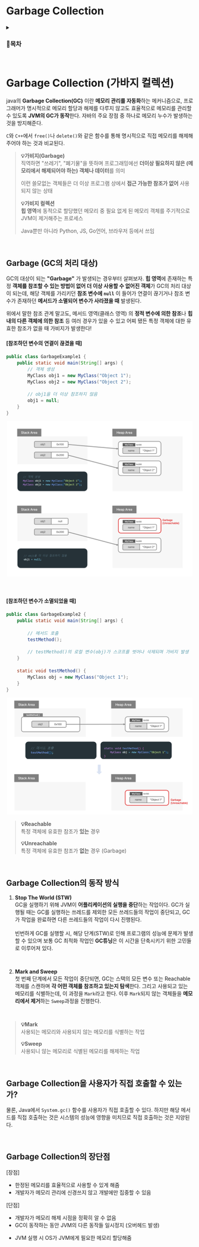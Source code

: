 # Garbage Collection

<details>
<summary><h3>📑목차</h3></summary>
<div markdown="1">

- [Java](#java)


</div>
</details>
<br>

# Garbage Collection (가바지 컬렉션)
java의 **Garbage Collection(GC)** 이란 **메모리 관리를 자동화**하는 메커니즘으로, 프로그래머가 명시적으로 메모리 할당과 해제를 다루지 않고도 효율적으로 메모리를 관리할 수 있도록 **JVM의 GC가 동작**한다. 자바의 주요 장점 중 하나로 메모리 누수가 발생하는 것을 방지해준다. 

`C`와 `C++`에서 `free()`나 `delete()`와 같은 함수를 통해 명시적으로 직접 메모리를 해제해주어야 하는 것과 비교된다. 

> **💡가비지(Garbage)** <br>
> 직역하면 "쓰레기", "폐기물"을 뜻하며 프로그래밍에선 **더이상 필요하지 않은 (메모리에서 해제되어야 하는) 객체나 데이터**를 의미
>
> 이런 쓸모없는 객체들은 더 이상 프로그램 상에서 **접근 가능한 참조가 없어** 사용되지 않는 상태
>
> **💡가비지 컬렉션** <br>
> **힙 영역**에 동적으로 할당했던 메모리 중 필요 없게 된 메모리 객체를 주기적으로 JVM이 제거해주는 프로세스
>
> Java뿐만 아니라 Python, JS, Go언어, 브라우저 등에서 쓰임

<br>


## Garbage (GC의 처리 대상)

GC의 대상이 되는 **"Garbage"** 가 발생되는 경우부터 살펴보자. **힙 영역**에 존재하는 특정 **객체를 참조할 수 있는 방법이 없어 더 이상 사용할 수 없어진 객체**가 GC의 처리 대상이 되는데, 해당 객체를 가리키던 **참조 변수에 `null`** 이 들어가 연결이 끊기거나 참조 변수가 존재하던 **메서드가 소멸되어 변수가 사라졌을 때** 발생된다.

위에서 말한 참조 관계 말고도, 메서드 영역(클래스 영역)
의 **정적 변수에 의한 참조**나 **힙 내의 다른 객체에 의한 참조** 등 여러 경우가 있을 수 있고 어찌 됐든 특정 객체에 대한 유효한 참조가 없을 때 가비지가 발생한다!

#### [참조하던 변수의 연결이 끊겼을 때]
``` java
public class GarbageExample1 {
    public static void main(String[] args) {
        // 객체 생성
        MyClass obj1 = new MyClass("Object 1");
        MyClass obj2 = new MyClass("Object 2");
        
        // obj1을 더 이상 참조하지 않음
        obj1 = null;
    }
}
```

<p align="center">
    <img src="./img/garbage.png" width="500px">
</p>

<br>

#### [참조하던 변수가 소멸되었을 때]
``` java
public class GarbageExample2 {
    public static void main(String[] args) {
        
        // 메서드 호출
        testMethod();
        
        // testMethod()의 로컬 변수(obj)가 스코프를 벗어나 삭제되며 가비지 발생 
    }

    static void testMethod() {
        MyClass obj = new MyClass("Object 1");
    }
}
```

<p align="center">
    <img src="./img/garbage2.png" width="500px">
</p>

> **💡Reachable** <br>
> 특정 객체에 유효한 참조가 **있는** 경우
>
> **💡Unreachable** <br>
> 특정 객체에 유효한 참조가 **없는** 경우 (Garbage)

<br>

## Garbage Collection의 동작 방식

1. **Stop The World (STW)** <br>
GC을 실행하기 위해 JVM이 **어플리케이션의 실행을 중단**하는 작업이다. GC가 실행될 때는 GC를 실행하는 쓰레드를 제외한 모든 쓰레드들의 작업이 중단되고, GC가 작업을 완료하면 다른 쓰레드들의 작업이 다시 진행된다. <br><br>
빈번하게 GC를 실행할 시, 해당 단계(STW)로 인해 프로그램의 성능에 문제가 발생할 수 있으며 보통 GC 최적화 작업인 **GC튜닝**은 이 시간을 단축시키기 위한 고민들로 이루어져 있다.

<br>

2. **Mark and Sweep** <br>
첫 번째 단계에서 모든 작업이 중단되면, GC는 스택의 모든 변수 또는 Reachable 객체를 스캔하며 **각 어떤 객체를 참조하고 있는지 탐색**한다. 그리고 사용되고 있는 메모리를 식별하는데, 이 과정을 `Mark`라고 한다. 이후 `Mark`되지 않는 객체들을 **메모리에서 제거**하는 `Sweep`과정을 진행한다.

<br>

> **💡Mark** <br>
> 사용되는 메모리와 사용되지 않는 메모리를 식별하는 작업
>
> **💡Sweep** <br>
> 사용되니 않는 메모리로 식별된 메모리를 해제하는 작업

<br>

## Garbage Collection을 사용자가 직접 호출할 수 있는가?
물론, Java에서 `System.gc()` 함수를 사용자가 직접 호출할 수 있다. 하지만 해당 메서드를 직접 호출하는 것은 시스템의 성능에 영향을 미치므로 직접 호출하는 것은 지양된다. 

<br>

## Garbage Collection의 장단점

[장점]
- 한정된 메모리를 효율적으로 사용할 수 있게 해줌
- 개발자가 메모리 관리에 신경쓰지 않고 개발에만 집중할 수 있음

[단점]
- 개발자가 메모리 해제 시점을 정확히 알 수 없음
- GC이 동작하는 동안 JVM의 다른 동작들 일시정지 (오버헤드 발생)


* JVM 실행 시 OS가 JVM에게 필요한 메모리 할당해줌